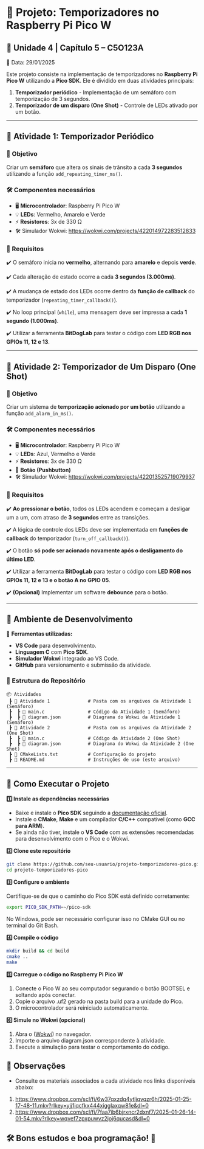 # 🚦 Projeto: Temporizadores no Raspberry Pi Pico W

## 📌 Unidade 4 | Capítulo 5 – C5O123A
📅 Data: 29/01/2025

Este projeto consiste na implementação de temporizadores no **Raspberry Pi Pico W** utilizando a **Pico SDK**. Ele é dividido em duas atividades principais:

1. **Temporizador periódico** - Implementação de um semáforo com temporização de 3 segundos.
2. **Temporizador de um disparo (One Shot)** - Controle de LEDs ativado por um botão.

---

## 📝 Atividade 1: Temporizador Periódico

### 🎯 Objetivo
Criar um **semáforo** que altera os sinais de trânsito a cada **3 segundos** utilizando a função `add_repeating_timer_ms()`.

### 🛠️ Componentes necessários
- 🖥️ **Microcontrolador**: Raspberry Pi Pico W
- 💡 **LEDs**: Vermelho, Amarelo e Verde
- ⚡ **Resistores**: 3x de 330 Ω
- 🛠️ Simulador Wokwi: https://wokwi.com/projects/422014972283512833

### 📌 Requisitos
✔️ O semáforo inicia no **vermelho**, alternando para **amarelo** e depois **verde**.

✔️ Cada alteração de estado ocorre a cada **3 segundos (3.000ms)**.

✔️ A mudança de estado dos LEDs ocorre dentro da **função de callback** do temporizador (`repeating_timer_callback()`).

✔️ No loop principal (`while`), uma mensagem deve ser impressa a cada **1 segundo (1.000ms)**.

✔️ Utilizar a ferramenta **BitDogLab** para testar o código com **LED RGB nos GPIOs 11, 12 e 13**.


---

## 📝 Atividade 2: Temporizador de Um Disparo (One Shot)

### 🎯 Objetivo
Criar um sistema de **temporização acionado por um botão** utilizando a função `add_alarm_in_ms()`.

### 🛠️ Componentes necessários
- 🖥️ **Microcontrolador**: Raspberry Pi Pico W
- 💡 **LEDs**: Azul, Vermelho e Verde
- ⚡ **Resistores**: 3x de 330 Ω
- 🔘 **Botão (Pushbutton)**
- 🛠️ Simulador Wokwi: https://wokwi.com/projects/422013525719079937

### 📌 Requisitos
✔️ **Ao pressionar o botão**, todos os LEDs acendem e começam a desligar um a um, com atraso de **3 segundos** entre as transições.

✔️ A lógica de controle dos LEDs deve ser implementada em **funções de callback** do temporizador (`turn_off_callback()`).

✔️ O botão **só pode ser acionado novamente após o desligamento do último LED**.

✔️ Utilizar a ferramenta **BitDogLab** para testar o código com **LED RGB nos GPIOs 11, 12 e 13 e o botão A no GPIO 05**.

✔️ **(Opcional)** Implementar um software **debounce** para o botão.

---

## 🔧 Ambiente de Desenvolvimento
📌 **Ferramentas utilizadas:**
- **VS Code** para desenvolvimento.
- **Linguagem C** com **Pico SDK**.
- **Simulador Wokwi** integrado ao VS Code.
- **GitHub** para versionamento e submissão da atividade.

### 📂 Estrutura do Repositório
```plaintext
📦 Atividades
 ┣ 📂 Atividade 1              # Pasta com os arquivos da Atividade 1 (Semáforo)
 ┣  ┣ 📜 main.c                # Código da Atividade 1 (Semáforo)
 ┣  ┣ 📜 diagram.json          # Diagrama do Wokwi da Atividade 1 (Semáforo)
 ┣ 📂 Atividade 2              # Pasta com os arquivos da Atividade 2 (One Shot)
 ┣  ┣ 📜 main.c                # Código da Atividade 2 (One Shot)
 ┣  ┣ 📜 diagram.json          # Diagrama do Wokwi da Atividade 2 (One Shot)
 ┣ 📜 CMakeLists.txt           # Configuração do projeto
 ┣ 📜 README.md                # Instruções de uso (este arquivo)
```

---

## 🚀 Como Executar o Projeto

**1️⃣ Instale as dependências necessárias**

- Baixe e instale o **Pico SDK** seguindo a [documentação oficial](https://github.com/raspberrypi/pico-sdk).
- Instale o **CMake**, **Make** e um compilador **C/C++** compatível (como **GCC para ARM**).
- Se ainda não tiver, instale o **VS Code** com as extensões recomendadas para desenvolvimento com o Pico e o Wokwi.

**2️⃣ Clone este repositório**

```bash
git clone https://github.com/seu-usuario/projeto-temporizadores-pico.git
cd projeto-temporizadores-pico
```

**3️⃣ Configure o ambiente**

Certifique-se de que o caminho do Pico SDK está definido corretamente:
```bash
export PICO_SDK_PATH=~/pico-sdk
```
No Windows, pode ser necessário configurar isso no CMake GUI ou no terminal do Git Bash.

**4️⃣ Compile o código**
```bash
mkdir build && cd build
cmake ..
make
```
**5️⃣ Carregue o código no Raspberry Pi Pico W**
1. Conecte o Pico W ao seu computador segurando o botão BOOTSEL e soltando após conectar.
2. Copie o arquivo .uf2 gerado na pasta build para a unidade do Pico.
3. O microcontrolador será reiniciado automaticamente.

**6️⃣ Simule no Wokwi (opcional)**
1. Abra o ([Wokwi](https://wokwi.com/)) no navegador.
2. Importe o arquivo diagram.json correspondente à atividade.
3. Execute a simulação para testar o comportamento do código.



## 📢 Observações
- Consulte os materiais associados a cada atividade nos links disponíveis abaixo:
1. https://www.dropbox.com/scl/fi/6w37qxzdq4ytljqvqzr6h/2025-01-25-17-48-11.mkv?rlkey=yjj1iqcfkx444xigglaxqw81e&dl=0
2. https://www.dropbox.com/scl/fi/7faa7ib6bjrxncr2dxnf7/2025-01-26-14-01-54.mkv?rlkey=wqvef7zpxpuwvz2joj6qucasd&dl=0
   

## 🛠️ Bons estudos e boa programação! 🚀


